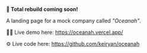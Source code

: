 **🚧 Total rebuild coming soon!**

A landing page for a mock company called *"Oceanah"*.

🧑‍💻 Live demo here: https://oceanah.vercel.app/

⚙️ Live code here: https://github.com/keiryan/oceanah
